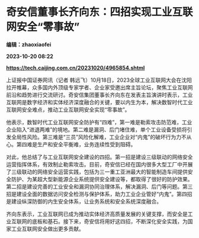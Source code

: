 # 奇安信董事长齐向东：四招实现工业互联网安全“零事故”
**编辑：zhaoxiaofei**

**2023-10-20 08:22**

**https://tech.caijing.com.cn/20231020/4965854.shtml**

上证报中国证券网讯（记者 韩远飞）10月18日，2023全球工业互联网大会在沈阳拉开帷幕，众多国内外顶级专家学者、企业家受邀出席主旨论坛，聚焦工业互联网前沿和趋势进行交流研讨。奇安信集团董事长齐向东在发表主旨演讲时表示，工业互联网是数字经济和实体经济深度融合的关键，要以内生为本，解决数智时代工业互联网安全难点，推动工业互联网安全实现“零事故”。

他表示，数智时代工业互联网安全防护有“四难”，第一难是勒索攻击防范难，工业企业陷入“进退两难”的境地。第二难是漏洞、后门堵住难，单个工业设备受损将引发全局性风险。第三难是“三员”风险化解难，工业企业对“内鬼”的破坏行为力不从心。第四难是生产和安全平衡难，业务连续性受到阻碍。

对此，他总结了与工业互联网安全建设的四招。第一招是建设三级联动的网络安全运营指挥体系，有效制止勒索攻击。目前，奇安信已经在国内很多大型工厂中开展了三级联动的网络安全运营实践，包括为三一重工亚洲最大的智能制造车间提供安全防护、为某超大型新能源企业系统提供安全建设等，都取得了很好的防护效果。第二招是建设完善的工业安全和漏洞协同治理体系，解决漏洞、后门等问题。第三招是建设全面的数据访问安全检测与保护体系，助力工业企业管好“内鬼”。第四招是建设纵深防御的内生安全体系，让业务系统和安全系统深度融合。

齐向东表示，工业互联网已成为推动实体经济高质量发展的关键支撑，而安全是工业互联网的底板和基石。接下来，奇安信将用好这四招，不断深化安全实践，为国家工业互联网安全做出更多贡献。
